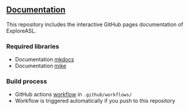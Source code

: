 ## [Documentation](https://exploreasl.github.io/Documentation/)

This repository includes the interactive GitHub pages documentation of ExploreASL.

### Required libraries

- Documentation [mkdocs](https://www.mkdocs.org/)
- Documentation [mike](https://github.com/jimporter/mike)

### Build process

- GitHub actions [workflow](https://github.com/features/actions) in `.github/workflows/`
- Workflow is triggered automatically if you push to this repository

